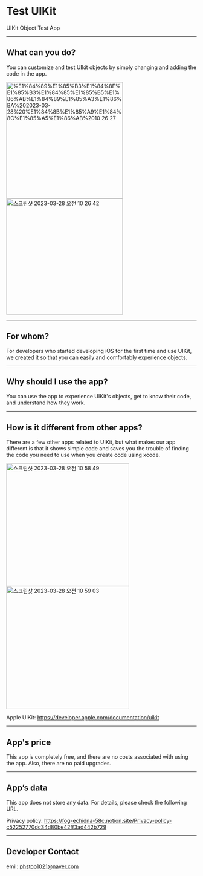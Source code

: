 
# Test UIKit
UIKit Object Test App

---

## What can you do?
You can customize and test UIkit objects by simply changing and adding the code in the app.

<img width="308" alt="%E1%84%89%E1%85%B3%E1%84%8F%E1%85%B3%E1%84%85%E1%85%B5%E1%86%AB%E1%84%89%E1%85%A3%E1%86%BA%202023-03-28%20%E1%84%8B%E1%85%A9%E1%84%8C%E1%85%A5%E1%86%AB%2010 26 27" src="https://user-images.githubusercontent.com/109963294/229271124-1b8ff6af-5c2f-4456-aa53-14eaa58d7c68.png"> <img width="308" alt="스크린샷 2023-03-28 오전 10 26 42" src="https://user-images.githubusercontent.com/109963294/229271154-b6212840-fa25-4433-9cf1-f354f536b994.png">

---
## For whom?
For developers who started developing iOS for the first time and use UIKit, we created it so that you can easily and comfortably experience objects.

---
## Why should I use the app?
You can use the app to experience UIKit's objects, get to know their code, and understand how they work.

---
## How is it different from other apps?
There are a few other apps related to UIKit, but what makes our app different is that it shows simple code and saves you the trouble of finding the code you need to use when you create code using xcode.

<img width="325" alt="스크린샷 2023-03-28 오전 10 58 49" src="https://user-images.githubusercontent.com/109963294/229271204-12508b2a-bdee-4513-8dc0-8564fa139e48.png">  <img width="325" alt="스크린샷 2023-03-28 오전 10 59 03" src="https://user-images.githubusercontent.com/109963294/229271223-d9009850-f95d-4237-addd-a0067188a38d.png">

Apple UIKit: https://developer.apple.com/documentation/uikit

---
## App's price
This app is completely free, and there are no costs associated with using the app. Also, there are no paid upgrades.

---
## App’s data
This app does not store any data. For details, please check the following URL.

Privacy policy: https://fog-echidna-58c.notion.site/Privacy-policy-c52252770dc34d80be42ff3ad442b729

---
## Developer Contact
emil: phstoo1021@naver.com
